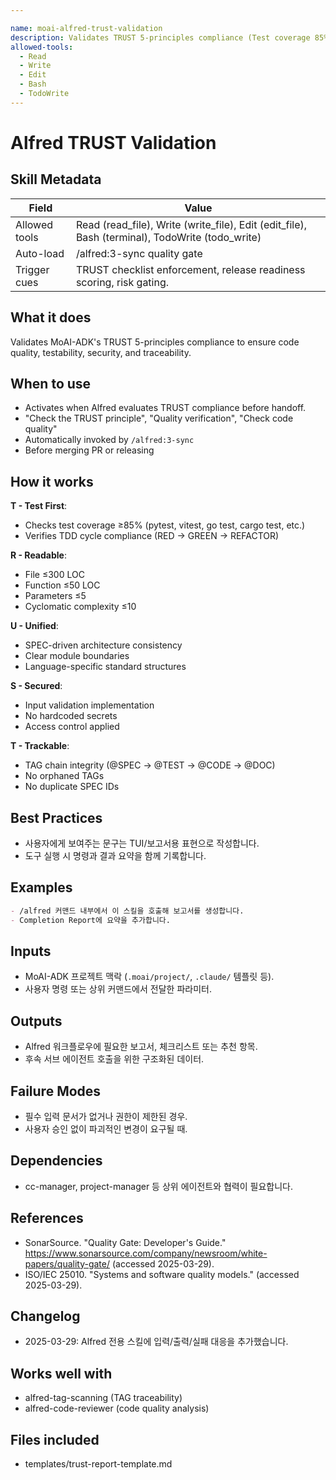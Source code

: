 ```yaml
---

name: moai-alfred-trust-validation
description: Validates TRUST 5-principles compliance (Test coverage 85%+, Code constraints, Architecture unity, Security, TAG trackability). Use when enforcing TRUST checkpoints before progression.
allowed-tools:
  - Read
  - Write
  - Edit
  - Bash
  - TodoWrite
---
```


# Alfred TRUST Validation

## Skill Metadata
| Field | Value |
| ----- | ----- |
| Allowed tools | Read (read_file), Write (write_file), Edit (edit_file), Bash (terminal), TodoWrite (todo_write) |
| Auto-load | /alfred:3-sync quality gate |
| Trigger cues | TRUST checklist enforcement, release readiness scoring, risk gating. |

## What it does

Validates MoAI-ADK's TRUST 5-principles compliance to ensure code quality, testability, security, and traceability.

## When to use

- Activates when Alfred evaluates TRUST compliance before handoff.
- "Check the TRUST principle", "Quality verification", "Check code quality"
- Automatically invoked by `/alfred:3-sync`
- Before merging PR or releasing

## How it works

**T - Test First**:
- Checks test coverage ≥85% (pytest, vitest, go test, cargo test, etc.)
- Verifies TDD cycle compliance (RED → GREEN → REFACTOR)

**R - Readable**:
- File ≤300 LOC
- Function ≤50 LOC
- Parameters ≤5
- Cyclomatic complexity ≤10

**U - Unified**:
- SPEC-driven architecture consistency
- Clear module boundaries
- Language-specific standard structures

**S - Secured**:
- Input validation implementation
- No hardcoded secrets
- Access control applied

**T - Trackable**:
- TAG chain integrity (@SPEC → @TEST → @CODE → @DOC)
- No orphaned TAGs
- No duplicate SPEC IDs

## Best Practices
- 사용자에게 보여주는 문구는 TUI/보고서용 표현으로 작성합니다.
- 도구 실행 시 명령과 결과 요약을 함께 기록합니다.

## Examples
```markdown
- /alfred 커맨드 내부에서 이 스킬을 호출해 보고서를 생성합니다.
- Completion Report에 요약을 추가합니다.
```

## Inputs
- MoAI-ADK 프로젝트 맥락 (`.moai/project/`, `.claude/` 템플릿 등).
- 사용자 명령 또는 상위 커맨드에서 전달한 파라미터.

## Outputs
- Alfred 워크플로우에 필요한 보고서, 체크리스트 또는 추천 항목.
- 후속 서브 에이전트 호출을 위한 구조화된 데이터.

## Failure Modes
- 필수 입력 문서가 없거나 권한이 제한된 경우.
- 사용자 승인 없이 파괴적인 변경이 요구될 때.

## Dependencies
- cc-manager, project-manager 등 상위 에이전트와 협력이 필요합니다.

## References
- SonarSource. "Quality Gate: Developer's Guide." https://www.sonarsource.com/company/newsroom/white-papers/quality-gate/ (accessed 2025-03-29).
- ISO/IEC 25010. "Systems and software quality models." (accessed 2025-03-29).

## Changelog
- 2025-03-29: Alfred 전용 스킬에 입력/출력/실패 대응을 추가했습니다.

## Works well with

- alfred-tag-scanning (TAG traceability)
- alfred-code-reviewer (code quality analysis)

## Files included

- templates/trust-report-template.md
